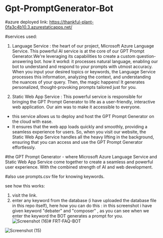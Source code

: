 # Gpt-PromptGenerator-Bot
#azure deployed link: https://thankful-plant-0fa3c4b10.3.azurestaticapps.net/

#services used:
1. Language Service : the heart of our project, Microsoft Azure Language Service. This powerful AI service is at the core of our GPT Prompt Generator.We're leveraging its capabilities to create a custom question-answering bot.
how it workd: it processes natural language, enabling our bot to understand and respond to your prompts with utmost accuracy.
When you input your desired topics or keywords, the Language Service processes this information, analyzing the context, and understanding the nuances of your query. 
Then, the magic happens! It generates personalized, thought-provoking prompts tailored just for you.

2. Static Web App Service : This powerful service is responsible for bringing the GPT Prompt Generator to life as a user-friendly, interactive web application. Our aim was to make it accessible to everyone.
- this service allows us to deploy and host the GPT Prompt Generator on the cloud with ease.
- It ensures that the web app loads quickly and smoothly, providing a seamless experience for users.
 So, when you visit our website, the Static Web App Service handles all the heavy lifting in the background, ensuring that you can access and use the GPT Prompt Generator effortlessly.

#the GPT Prompt Generator - where Microsoft Azure Language Service and Static Web App Service come together to create a seamless and powerful user experience. With the combined strength of AI and web development.

#also use prompts.csv file for knowing keywords.

see how this works:
1. visit the link.
2. enter any keyword from the database (i have uploaded the database file in this repo itself), here how you can do this :
  in this screenshot i have given keyword "debater" and "composer" , as you can see when we enter the keyword the BOT generates a prompt for you.
![Screenshot (16)](https://github.com/PranjalBandwal/FRT-FAQ-BOT/assets/85429823/aecfa570-620a-4eca-b373-71b7e9379616)# FRT-FAQ-BOT


![Screenshot (15)](https://github.com/PranjalBandwal/FRT-FAQ-BOT/assets/85429823/8ed13b58-c74a-41f4-adf2-8f645f0812ab)

